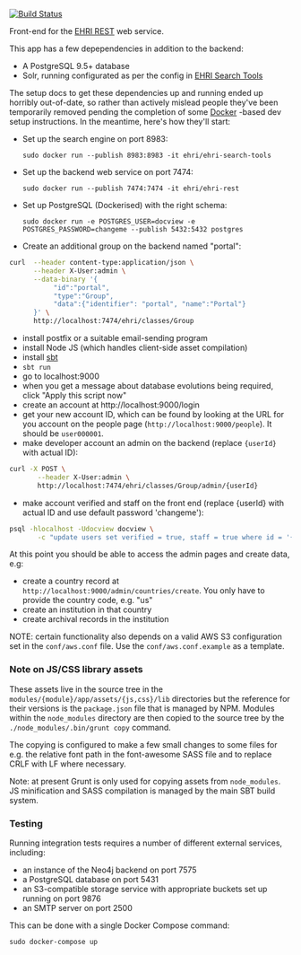 [![Build Status](https://github.com/EHRI/ehri-frontend/workflows/CI/badge.svg)](https://github.com/EHRI/ehri-frontend/actions?query=workflow%3ACI)

Front-end for  the [EHRI REST](https://github.com/EHRI/ehri-rest) web service.

This app has a few depependencies in addition to the backend:

 - A PostgreSQL 9.5+ database
 - Solr, running configurated as per the config in [EHRI Search Tools](https://github.com/EHRI/ehri-search-tools)

The setup docs to get these dependencies up and running ended up horribly out-of-date, so rather than
actively mislead people they've been temporarily removed pending the completion of some [Docker](https://www.docker.com)
-based dev setup instructions. In the meantime, here's how they'll start:

 - Set up the search engine on port 8983: 
 
     `sudo docker run --publish 8983:8983 -it ehri/ehri-search-tools`
      
 - Set up the backend web service on port 7474: 
 
     `sudo docker run --publish 7474:7474 -it ehri/ehri-rest`
     
 - Set up PostgreSQL (Dockerised) with the right schema: 
 
     `sudo docker run -e POSTGRES_USER=docview -e POSTGRES_PASSWORD=changeme --publish 5432:5432 postgres`

 - Create an additional group on the backend named "portal":

```bash 
curl  --header content-type:application/json \
      --header X-User:admin \
      --data-binary '{
           "id":"portal", 
           "type":"Group",
           "data":{"identifier": "portal", "name":"Portal"}
      }' \
      http://localhost:7474/ehri/classes/Group
```

 - install postfix or a suitable email-sending program
 - install Node JS (which handles client-side asset compilation)
 - install [sbt](http://www.scala-sbt.org/release/docs/Setup.html)
 - `sbt run`
 - go to localhost:9000
 - when you get a message about database evolutions being required, click "Apply this script now"
 - create an account at http://localhost:9000/login
 - get your new account ID, which can be found by looking at the URL for you account on the people page (`http://localhost:9000/people`). It should be `user000001`.
 - make developer account an admin on the backend (replace `{userId}` with actual ID):
 
 ```bash
curl -X POST \
        --header X-User:admin \
        http://localhost:7474/ehri/classes/Group/admin/{userId}
 ```
 
 - make account verified and staff on the front end (replace {userId} with actual ID and use default password 'changeme'):
 
 ```bash
psql -hlocalhost -Udocview docview \
        -c "update users set verified = true, staff = true where id = '{userId}'"
```

At this point you should be able to access the admin pages and create data, e.g:

 - create a country record at `http://localhost:9000/admin/countries/create`. You only have to provide the country code, e.g. "us"
 - create an institution in that country
 - create archival records in the institution
 
NOTE: certain functionality also depends on a valid AWS S3 configuration set in the `conf/aws.conf` file.
Use the `conf/aws.conf.example` as a template.

### Note on JS/CSS library assets

These assets live in the source tree in the `modules/{module}/app/assets/{js,css}/lib` directories but the reference for their 
versions is the `package.json` file that is managed by NPM. Modules within the `node_modules` directory are then copied to the 
source tree by the `./node_modules/.bin/grunt copy` command.

The copying is configured to make a few small changes to some files for e.g. the relative font path in the font-awesome SASS file
and to replace CRLF with LF where necessary.

Note: at present Grunt is only used for copying assets from `node_modules`. JS minification and SASS compilation is managed by
the main SBT build system.

### Testing

Running integration tests requires a number of different external services, including:

 - an instance of the Neo4j backend on port 7575
 - a PostgreSQL database on port 5431
 - an S3-compatible storage service with appropriate buckets set up running on port 9876 
 - an SMTP server on port 2500

This can be done with a single Docker Compose command:

    sudo docker-compose up
